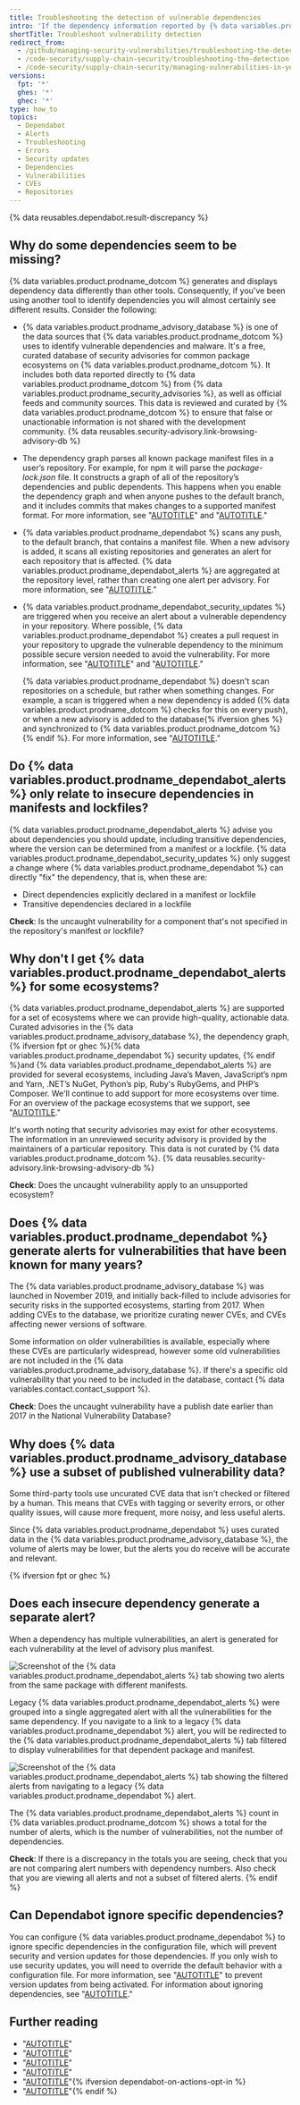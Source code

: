 ```yaml
---
title: Troubleshooting the detection of vulnerable dependencies
intro: 'If the dependency information reported by {% data variables.product.product_name %} is not what you expected, there are a number of points to consider, and various things you can check.'
shortTitle: Troubleshoot vulnerability detection
redirect_from:
  - /github/managing-security-vulnerabilities/troubleshooting-the-detection-of-vulnerable-dependencies
  - /code-security/supply-chain-security/troubleshooting-the-detection-of-vulnerable-dependencies
  - /code-security/supply-chain-security/managing-vulnerabilities-in-your-projects-dependencies/troubleshooting-the-detection-of-vulnerable-dependencies
versions:
  fpt: '*'
  ghes: '*'
  ghec: '*'
type: how_to
topics:
  - Dependabot
  - Alerts
  - Troubleshooting
  - Errors
  - Security updates
  - Dependencies
  - Vulnerabilities
  - CVEs
  - Repositories
---
```


{% data reusables.dependabot.result-discrepancy %}

## Why do some dependencies seem to be missing?

{% data variables.product.prodname_dotcom %} generates and displays dependency data differently than other tools. Consequently, if you've been using another tool to identify dependencies you will almost certainly see different results. Consider the following:

* {% data variables.product.prodname_advisory_database %} is one of the data sources that {% data variables.product.prodname_dotcom %} uses to identify vulnerable dependencies and malware. It's a free, curated database of security advisories for common package ecosystems on {% data variables.product.prodname_dotcom %}. It includes both data reported directly to {% data variables.product.prodname_dotcom %} from {% data variables.product.prodname_security_advisories %}, as well as official feeds and community sources. This data is reviewed and curated by {% data variables.product.prodname_dotcom %} to ensure that false or unactionable information is not shared with the development community. {% data reusables.security-advisory.link-browsing-advisory-db %}
* The dependency graph parses all known package manifest files in a user’s repository. For example, for npm it will parse the _package-lock.json_ file. It constructs a graph of all of the repository’s dependencies and public dependents. This happens when you enable the dependency graph and when anyone pushes to the default branch, and it includes commits that makes changes to a supported manifest format. For more information, see "[AUTOTITLE](/code-security/supply-chain-security/understanding-your-software-supply-chain/about-the-dependency-graph)" and "[AUTOTITLE](/code-security/supply-chain-security/understanding-your-software-supply-chain/troubleshooting-the-dependency-graph)."
* {% data variables.product.prodname_dependabot %} scans any push, to the default branch, that contains a manifest file. When a new advisory is added, it scans all existing repositories and generates an alert for each repository that is affected. {% data variables.product.prodname_dependabot_alerts %} are aggregated at the repository level, rather than creating one alert per advisory. For more information, see "[AUTOTITLE](/code-security/dependabot/dependabot-alerts/about-dependabot-alerts)."
* {% data variables.product.prodname_dependabot_security_updates %} are triggered when you receive an alert about a vulnerable dependency in your repository. Where possible, {% data variables.product.prodname_dependabot %} creates a pull request in your repository to upgrade the vulnerable dependency to the minimum possible secure version needed to avoid the vulnerability. For more information, see "[AUTOTITLE](/code-security/dependabot/dependabot-security-updates/about-dependabot-security-updates)" and "[AUTOTITLE](/code-security/dependabot/working-with-dependabot/troubleshooting-dependabot-errors)."

    {% data variables.product.prodname_dependabot %} doesn't scan repositories on a schedule, but rather when something changes. For example, a scan is triggered when a new dependency is added ({% data variables.product.prodname_dotcom %} checks for this on every push), or when a new advisory is added to the database{% ifversion ghes %} and synchronized to {% data variables.product.prodname_dotcom %}{% endif %}. For more information, see "[AUTOTITLE](/code-security/dependabot/dependabot-alerts/about-dependabot-alerts#detection-of-insecure-dependencies)."

## Do {% data variables.product.prodname_dependabot_alerts %} only relate to insecure dependencies in manifests and lockfiles?

{% data variables.product.prodname_dependabot_alerts %} advise you about dependencies you should update, including transitive dependencies, where the version can be determined from a manifest or a lockfile. {% data variables.product.prodname_dependabot_security_updates %} only suggest a change where {% data variables.product.prodname_dependabot %} can directly "fix" the dependency, that is, when these are:
* Direct dependencies explicitly declared in a manifest or lockfile
* Transitive dependencies declared in a lockfile

**Check**: Is the uncaught vulnerability for a component that's not specified in the repository's manifest or lockfile?

## Why don't I get {% data variables.product.prodname_dependabot_alerts %} for some ecosystems?

{% data variables.product.prodname_dependabot_alerts %} are supported for a set of ecosystems where we can provide high-quality, actionable data. Curated advisories in the {% data variables.product.prodname_advisory_database %}, the dependency graph, {% ifversion fpt or ghec %}{% data variables.product.prodname_dependabot %} security updates, {% endif %}and  {% data variables.product.prodname_dependabot_alerts %} are provided for several ecosystems, including Java’s Maven, JavaScript’s npm and Yarn, .NET’s NuGet, Python’s pip, Ruby's RubyGems, and PHP’s Composer. We'll continue to add support for more ecosystems over time. For an overview of the package ecosystems that we support, see "[AUTOTITLE](/code-security/dependabot/ecosystems-supported-by-dependabot/dependency-graph-supported-package-ecosystems#supported-package-ecosystems)."

It's worth noting that security advisories may exist for other ecosystems. The information in an unreviewed security advisory is provided by the maintainers of a particular repository. This data is not curated by {% data variables.product.prodname_dotcom %}. {% data reusables.security-advisory.link-browsing-advisory-db %}

**Check**: Does the uncaught vulnerability apply to an unsupported ecosystem?

## Does {% data variables.product.prodname_dependabot %} generate alerts for vulnerabilities that have been known for many years?

The {% data variables.product.prodname_advisory_database %} was launched in November 2019, and initially back-filled to include advisories for security risks in the supported ecosystems, starting from 2017. When adding CVEs to the database, we prioritize curating newer CVEs, and CVEs affecting newer versions of software.

Some information on older vulnerabilities is available, especially where these CVEs are particularly widespread, however some old vulnerabilities are not included in the {% data variables.product.prodname_advisory_database %}. If there's a specific old vulnerability that you need to be included in the database, contact {% data variables.contact.contact_support %}.

**Check**: Does the uncaught vulnerability have a publish date earlier than 2017 in the National Vulnerability Database?

## Why does {% data variables.product.prodname_advisory_database %} use a subset of published vulnerability data?

Some third-party tools use uncurated CVE data that isn't checked or filtered by a human. This means that CVEs with tagging or severity errors, or other quality issues, will cause more frequent, more noisy, and less useful alerts.

Since {% data variables.product.prodname_dependabot %} uses curated data in the {% data variables.product.prodname_advisory_database %}, the volume of alerts may be lower, but the alerts you do receive will be accurate and relevant.

{% ifversion fpt or ghec %}

## Does each insecure dependency generate a separate alert?

When a dependency has multiple vulnerabilities, an alert is generated for each vulnerability at the level of advisory plus manifest.

![Screenshot of the {% data variables.product.prodname_dependabot_alerts %} tab showing two alerts from the same package with different manifests.](/assets/images/help/repository/dependabot-alerts-view.png)

Legacy {% data variables.product.prodname_dependabot_alerts %} were grouped into a single aggregated alert with all the vulnerabilities for the same dependency. If you navigate to a link to a legacy {% data variables.product.prodname_dependabot %} alert, you will be redirected to the {% data variables.product.prodname_dependabot_alerts %} tab filtered to display vulnerabilities for that dependent package and manifest.

![Screenshot of the {% data variables.product.prodname_dependabot_alerts %} tab showing the filtered alerts from navigating to a legacy {% data variables.product.prodname_dependabot %} alert.](/assets/images/help/repository/legacy-dependabot-alerts-view.png)

The {% data variables.product.prodname_dependabot_alerts %} count in {% data variables.product.prodname_dotcom %} shows a total for the number of alerts, which is the number of vulnerabilities, not the number of dependencies.

**Check**: If there is a discrepancy in the totals you are seeing, check that you are not comparing alert numbers with dependency numbers. Also check that you are viewing all alerts and not a subset of filtered alerts.
{% endif %}

## Can Dependabot ignore specific dependencies?

You can configure {% data variables.product.prodname_dependabot %} to ignore specific dependencies in the configuration file, which will prevent security and version updates for those dependencies. If you only wish to use security updates, you will need to override the default behavior with a configuration file. For more information, see "[AUTOTITLE](/code-security/dependabot/dependabot-security-updates/configuring-dependabot-security-updates#overriding-the-default-behavior-with-a-configuration-file)" to prevent version updates from being activated. For information about ignoring dependencies, see "[AUTOTITLE](/code-security/dependabot/dependabot-version-updates/configuration-options-for-the-dependabot.yml-file#ignore)."

## Further reading

* "[AUTOTITLE](/code-security/dependabot/dependabot-alerts/about-dependabot-alerts)"
* "[AUTOTITLE](/code-security/dependabot/dependabot-alerts/viewing-and-updating-dependabot-alerts)"
* "[AUTOTITLE](/repositories/managing-your-repositorys-settings-and-features/enabling-features-for-your-repository/managing-security-and-analysis-settings-for-your-repository)"
* "[AUTOTITLE](/code-security/supply-chain-security/understanding-your-software-supply-chain/troubleshooting-the-dependency-graph)"
* "[AUTOTITLE](/code-security/dependabot/working-with-dependabot/troubleshooting-dependabot-errors)"{% ifversion dependabot-on-actions-opt-in %}
* "[AUTOTITLE](/code-security/dependabot/working-with-dependabot/about-dependabot-on-github-actions-runners)"{% endif %}
